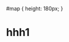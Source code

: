 <link rel="stylesheet" href="https://unpkg.com/leaflet@1.9.2/dist/leaflet.css"
     integrity="sha256-sA+zWATbFveLLNqWO2gtiw3HL/lh1giY/Inf1BJ0z14="
     crossorigin=""/>
 
  <!-- Make sure you put this AFTER Leaflet's CSS -->
 <script src="https://unpkg.com/leaflet@1.9.2/dist/leaflet.js"
     integrity="sha256-o9N1jGDZrf5tS+Ft4gbIK7mYMipq9lqpVJ91xHSyKhg="
     crossorigin=""></script>
     
<div id="map"></div>

#map { height: 180px; }     
     
 <div id="text"></div>
 <div id=two">
 <h1>hhh1</h1>
 </div>
 
<script>
document.getElementById("text").innerHTML = "Text added by JavaScript code";
</script>
 

